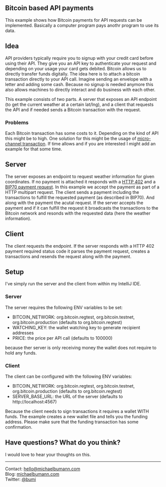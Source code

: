 ## Bitcoin based API payments

This example shows how Bitcoin payments for API requests can be implemented. 
Basically a computer program pays anothr program to use its data. 


## Idea

API providers typically require you to signup with your credit card before using their API. They give you an API key to authenticate your request and depending on your usage your card gets debited. 
Bitcoin allows us to directly transfer funds digitally. The idea here is to attach a bitcoin transaction directly to your API call. Imagine sending an envelope with a letter and adding some cash.
Because no signup is needed anymore this also allows machines to directly interact and do business with each other.

This example consists of two parts. A server that exposes an API endpoint (to get the current weather at a certain lat/lng), and a client that requests the API and if needed sends a Bitcoin transaction with the request. 



### Problems

Each Bitcoin transaction has some costs to it. Depending on the kind of API this might be to high. One solution for this might be the usage of [micro-channel transaction](https://bitcoinj.github.io/working-with-micropayments). 
If time allows and if you are interested I might add an example for that some time. 

## Server

The server exposes an endpoint to request weather information for given coordinates. If no payment is attached it responds with a [HTTP 402](https://http.cat/402) and a [BIP70 payment request](https://github.com/bitcoin/bips/blob/master/bip-0070.mediawiki).
In this example we accept the payment as part of a HTTP multipart request. The client sends a payment including the transactions to fulfill the requested payment (as described in BIP70). And along with the payment the acutal request.
If the server accepts the payment and if it can fulfill the request it broadcasts the transactions to the Bitcoin network and resonds with the requested data (here the weather information).

## Client

The client requests the endpoint. If the server responds with a HTTP 402 payment required status code it parses the payment request, creates a transactions and resends the request along with the payment. 


## Setup

I've simply run the server and the client from within my IntelliJ IDE.

### Server

The server requires the following ENV variables to be set: 

* BITCOIN_NETWORK: org.bitcoin.regtest, org.bitcoin.testnet, org.bitcoin.production (defaults to org.bitcoin.regtest) 
* WATCHING_KEY: the wallet watching key to generate recipient addresses
* PRICE: the price per API call (defaults to 100000)

because ther server is only receiving money the wallet does not require to hold any funds. 

### Client

The client can be configured with the following ENV variables:

* BITCOIN_NETWORK: org.bitcoin.regtest, org.bitcoin.testnet, org.bitcoin.production (defaults to org.bitcoin.regtest) 
* SERVER_BASE_URL: the URL of the server (defaults to http://localhost:4567) 

Because the client needs to sign transactions it requires a wallet WITH funds. The example creates a new wallet file and tells you the funding address. Please make sure that the funding transaction has some confirmation. 


## Have questions? What do you think? 

I would love to hear your thoughts on this. 

------------

Contact: hello@michaelbumann.com  
Blog: [michaelbumann.com](http://michaelbumann.com)  
Twitter: [@bumi](http://twitter.com/bumi)


